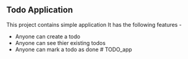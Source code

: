 ## Todo Application

This project contains simple application
It has the following features -

-   Anyone can create a todo
-   Anyone can see thier existing todos
-   Anyone can mark a todo as done
#   T O D O _ a p p  
 